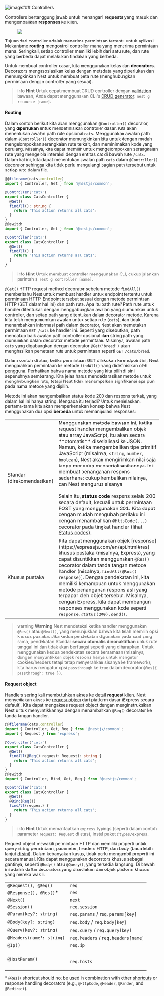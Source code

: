 ![image](https://github.com/vfat/materi-javascript/assets/4956325/737f54ab-90b2-4e2e-b8bd-9f2ec3b0d305)### Controllers

Controllers bertanggung jawab untuk menangani **requests** yang masuk dan mengembalikan **responses** ke klien.

<figure><img src="[/assets/Controllers_1.png](https://docs.nestjs.com/assets/Controllers_1.png)" /></figure>

Tujuan dari controller adalah menerima permintaan tertentu untuk aplikasi. Mekanisme **routing** mengontrol controller mana yang menerima permintaan mana. Seringkali, setiap controller memiliki lebih dari satu rute, dan rute yang berbeda dapat melakukan tindakan yang berbeda.

Untuk membuat controller dasar, kita menggunakan kelas dan **decorators**. Decorators mengasosiasikan kelas dengan metadata yang diperlukan dan memungkinkan Nest untuk membuat peta rute (menghubungkan permintaan dengan controller yang sesuai).

> info **Hint** Untuk cepat membuat CRUD controller dengan [validation](https://docs.nestjs.com/techniques/validation) bawaan, Anda dapat menggunakan CLI's [CRUD generator](https://docs.nestjs.com/recipes/crud-generator#crud-generator): `nest g resource [name]`.

#### Routing

Dalam contoh berikut kita akan menggunakan `@Controller()` decorator, yang **diperlukan** untuk mendefinisikan controller dasar. Kita akan menentukan awalan path rute opsional `cats`. Menggunakan awalan path dalam `@Controller()` decorator memungkinkan kita untuk dengan mudah mengelompokkan serangkaian rute terkait, dan meminimalkan kode yang berulang. Misalnya, kita dapat memilih untuk mengelompokkan serangkaian rute yang mengelola interaksi dengan entitas cat di bawah rute `/cats`. Dalam hal ini, kita dapat menentukan awalan path `cats` dalam `@Controller()` decorator sehingga kita tidak perlu mengulangi bagian path tersebut untuk setiap rute dalam file.

```typescript
@@filename(cats.controller)
import { Controller, Get } from '@nestjs/common';

@Controller('cats')
export class CatsController {
  @Get()
  findAll(): string {
    return 'This action returns all cats';
  }
}
@@switch
import { Controller, Get } from '@nestjs/common';

@Controller('cats')
export class CatsController {
  @Get()
  findAll() {
    return 'This action returns all cats';
  }
}
```

> info **Hint** Untuk membuat controller menggunakan CLI, cukup jalankan perintah `$ nest g controller [name]`.

`@Get()` HTTP request method decorator sebelum metode `findAll()` memberitahu Nest untuk membuat handler untuk endpoint tertentu untuk permintaan HTTP. Endpoint tersebut sesuai dengan metode permintaan HTTP (GET dalam hal ini) dan path rute. Apa itu path rute? Path rute untuk handler ditentukan dengan menggabungkan awalan yang diumumkan untuk controller, dan setiap path yang ditentukan dalam decorator metode. Karena kita telah mengumumkan awalan untuk setiap rute (`cats`), dan tidak menambahkan informasi path dalam decorator, Nest akan memetakan permintaan `GET /cats` ke handler ini. Seperti yang disebutkan, path mencakup baik awalan path controller opsional **dan** string path yang diumumkan dalam decorator metode permintaan. Misalnya, awalan path `cats` yang digabungkan dengan decorator `@Get('breed')` akan menghasilkan pemetaan rute untuk permintaan seperti `GET /cats/breed`.

Dalam contoh di atas, ketika permintaan GET dilakukan ke endpoint ini, Nest mengarahkan permintaan ke metode `findAll()` yang didefinisikan oleh pengguna. Perhatikan bahwa nama metode yang kita pilih di sini sepenuhnya sembarang. Kita jelas harus mendeklarasikan metode untuk menghubungkan rute, tetapi Nest tidak menempelkan signifikansi apa pun pada nama metode yang dipilih.

Metode ini akan mengembalikan status kode 200 dan respons terkait, yang dalam hal ini hanya string. Mengapa itu terjadi? Untuk menjelaskan, pertama-tama kita akan memperkenalkan konsep bahwa Nest menggunakan dua opsi **berbeda** untuk memanipulasi responses:

<table>
  <tr>
    <td>Standar (direkomendasikan)</td>
    <td>
      Menggunakan metode bawaan ini, ketika request handler mengembalikan objek atau array JavaScript, itu akan secara **otomatis** diserialisasi ke JSON. Namun, ketika mengembalikan tipe primitif JavaScript (misalnya, <code>string</code>, <code>number</code>, <code>boolean</code>), Nest akan mengirimkan nilai saja tanpa mencoba menserialisasikannya. Ini membuat penanganan respons sederhana: cukup kembalikan nilainya, dan Nest mengurus sisanya.
      <br />
      <br /> Selain itu, <strong>status code</strong> respons selalu 200 secara default, kecuali untuk permintaan POST yang menggunakan 201. Kita dapat dengan mudah mengubah perilaku ini dengan menambahkan <code>@HttpCode(...)</code>
      decorator pada tingkat handler (lihat <a href='controllers#status-code'>Status codes</a>).
    </td>
  </tr>
  <tr>
    <td>Khusus pustaka</td>
    <td>
      Kita dapat menggunakan objek [response](https://expressjs.com/en/api.html#res) khusus pustaka (misalnya, Express), yang dapat disuntikkan menggunakan <code>@Res()</code> decorator dalam tanda tangan metode handler (misalnya, <code>findAll(@Res() response)</code>). Dengan pendekatan ini, kita memiliki kemampuan untuk menggunakan metode penanganan respons asli yang terpapar oleh objek tersebut. Misalnya, dengan Express, kita dapat membangun responses menggunakan kode seperti <code>response.status(200).send()</code>.
    </td>
  </tr>
</table>

> warning **Warning** Nest mendeteksi ketika handler menggunakan `@Res()` atau `@Next()`, yang menunjukkan bahwa kita telah memilih opsi khusus pustaka. Jika kedua pendekatan digunakan pada saat yang sama, pendekatan Standar **secara otomatis dinonaktifkan** untuk rute tunggal ini dan tidak akan berfungsi seperti yang diharapkan. Untuk menggunakan kedua pendekatan secara bersamaan (misalnya, dengan menyuntikkan objek respons hanya untuk mengatur cookies/headers tetapi tetap menyerahkan sisanya ke framework), kita harus mengatur opsi `passthrough` ke `true` dalam decorator `@Res({ passthrough: true })`.

<app-banner-devtools></app-banner-devtools>

#### Request object

Handlers sering kali membutuhkan akses ke detail **request** klien. Nest menyediakan akses ke [request object](https://expressjs.com/en/api.html#req) dari platform dasar (Express secara default). Kita dapat mengakses request object dengan menginstruksikan Nest untuk menyuntikkannya dengan menambahkan `@Req()` decorator ke tanda tangan handler.

```typescript
@@filename(cats.controller)
import { Controller, Get, Req } from '@nestjs/common';
import { Request } from 'express';

@Controller('cats')
export class CatsController {
  @Get()
  findAll(@Req() request: Request): string {
    return 'This action returns all cats';
  }
}
@@switch
import { Controller, Bind, Get, Req } from '@nestjs/common';

@Controller('cats')
export class CatsController {
  @Get()
  @Bind(Req())
  findAll(request) {
    return 'This action returns all cats';
  }
}
```

> info **Hint** Untuk memanfaatkan `express` typings (seperti dalam contoh parameter `request: Request` di atas), instal paket `@types/express`.

Request object mewakili permintaan HTTP dan memiliki properti untuk query string permintaan, parameter, headers HTTP, dan body (baca lebih lanjut [di sini](https://expressjs.com/en/api.html#req)). Dalam kebanyakan kasus, tidak perlu mengambil properti ini secara manual. Kita dapat menggunakan decorators khusus sebagai gantinya, seperti `@Body()` atau `@Query()`, yang tersedia langsung. Di bawah ini adalah daftar decorators yang disediakan dan objek platform khusus yang mereka wakili.

<table>
  <tbody>
    <tr>
      <td><code>@Request(), @Req()</code></td>
      <td><code>req</code></td></tr>
    <tr>
      <td><code>@Response(), @Res()</code><span class="table-code-asterisk">*</span></td>
      <td><code>res</code></td>
    </tr>
    <tr>
      <td><code>@Next()</code></td>
      <td><code>next</code></td>
    </tr>
    <tr>
      <td><code>@Session()</code></td>
      <td><code>req.session</code></td>
    </tr>
    <tr>
      <td><code>@Param(key?: string)</code></td>
      <td><code>req.params</code> / <code>req.params[key]</code></td>
    </tr>
    <tr>
      <td><code>@Body(key?: string)</code></td>
      <td><code>req.body</code> / <code>req.body[key]</code></td>
    </tr>
    <tr>
      <td><code>@Query(key?: string)</code></td>
      <td><code>req.query</code> / <code>req.query[key]</code></td>
    </tr>
    <tr>
      <td><code>@Headers(name?: string)</code></td>
      <td><code>req.headers</code> / <code>req.headers[name]</code></td>
    </tr>
    <tr>
      <td><code>@Ip()</code></td>
      <td><code>req.ip</code></td>
    </tr>
    <tr>
      <td><code>@HostParam()</code></td>
      <td><code

>req.hosts</code></td>
    </tr>
  </tbody>
</table>
<p><span class="table-code-asterisk">*</span> <code>@Res()</code> shortcut should not be used in combination with other <a href="https://docs.nestjs.com/controllers#route-parameters">shortcuts</a> or response handling decorators (e.g., <code>@HttpCode</code>, <code>@Header</code>, <code>@Render</code>, and <code>@Redirect</code>).<p>
